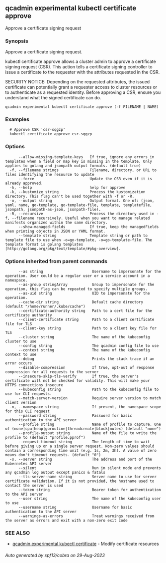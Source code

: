 ## qcadmin experimental kubectl certificate approve

Approve a certificate signing request

### Synopsis

Approve a certificate signing request.

 kubectl certificate approve allows a cluster admin to approve a certificate signing request (CSR). This action tells a certificate signing controller to issue a certificate to the requester with the attributes requested in the CSR.

 SECURITY NOTICE: Depending on the requested attributes, the issued certificate can potentially grant a requester access to cluster resources or to authenticate as a requested identity. Before approving a CSR, ensure you understand what the signed certificate can do.

```
qcadmin experimental kubectl certificate approve (-f FILENAME | NAME)
```

### Examples

```
  # Approve CSR 'csr-sqgzp'
  kubectl certificate approve csr-sqgzp
```

### Options

```
      --allow-missing-template-keys   If true, ignore any errors in templates when a field or map key is missing in the template. Only applies to golang and jsonpath output formats. (default true)
  -f, --filename strings              Filename, directory, or URL to files identifying the resource to update
      --force                         Update the CSR even if it is already approved.
  -h, --help                          help for approve
  -k, --kustomize string              Process the kustomization directory. This flag can't be used together with -f or -R.
  -o, --output string                 Output format. One of: (json, yaml, name, go-template, go-template-file, template, templatefile, jsonpath, jsonpath-as-json, jsonpath-file).
  -R, --recursive                     Process the directory used in -f, --filename recursively. Useful when you want to manage related manifests organized within the same directory.
      --show-managed-fields           If true, keep the managedFields when printing objects in JSON or YAML format.
      --template string               Template string or path to template file to use when -o=go-template, -o=go-template-file. The template format is golang templates [http://golang.org/pkg/text/template/#pkg-overview].
```

### Options inherited from parent commands

```
      --as string                      Username to impersonate for the operation. User could be a regular user or a service account in a namespace.
      --as-group stringArray           Group to impersonate for the operation, this flag can be repeated to specify multiple groups.
      --as-uid string                  UID to impersonate for the operation.
      --cache-dir string               Default cache directory (default "/home/runner/.kube/cache")
      --certificate-authority string   Path to a cert file for the certificate authority
      --client-certificate string      Path to a client certificate file for TLS
      --client-key string              Path to a client key file for TLS
      --cluster string                 The name of the kubeconfig cluster to use
      --config string                  The qcadmin config file to use
      --context string                 The name of the kubeconfig context to use
      --debug                          Prints the stack trace if an error occurs
      --disable-compression            If true, opt-out of response compression for all requests to the server
      --insecure-skip-tls-verify       If true, the server's certificate will not be checked for validity. This will make your HTTPS connections insecure
      --kubeconfig string              Path to the kubeconfig file to use for CLI requests.
      --match-server-version           Require server version to match client version
  -n, --namespace string               If present, the namespace scope for this CLI request
      --password string                Password for basic authentication to the API server
      --profile string                 Name of profile to capture. One of (none|cpu|heap|goroutine|threadcreate|block|mutex) (default "none")
      --profile-output string          Name of the file to write the profile to (default "profile.pprof")
      --request-timeout string         The length of time to wait before giving up on a single server request. Non-zero values should contain a corresponding time unit (e.g. 1s, 2m, 3h). A value of zero means don't timeout requests. (default "0")
  -s, --server string                  The address and port of the Kubernetes API server
      --silent                         Run in silent mode and prevents any qcadmin log output except panics & fatals
      --tls-server-name string         Server name to use for server certificate validation. If it is not provided, the hostname used to contact the server is used
      --token string                   Bearer token for authentication to the API server
      --user string                    The name of the kubeconfig user to use
      --username string                Username for basic authentication to the API server
      --warnings-as-errors             Treat warnings received from the server as errors and exit with a non-zero exit code
```

### SEE ALSO

* [qcadmin experimental kubectl certificate](qcadmin_experimental_kubectl_certificate.md)	 - Modify certificate resources

###### Auto generated by spf13/cobra on 29-Aug-2023
